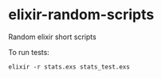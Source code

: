 # elixir-random-scripts
Random elixir short scripts

To run tests:

`elixir -r stats.exs stats_test.exs`
